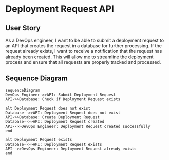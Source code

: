 # Deployment Request API

## User Story
As a DevOps engineer, I want to be able to submit a deployment request to an API that creates the request in a database for further processing. If the request already exists, I want to receive a notification that the request has already been created. This will allow me to streamline the deployment process and ensure that all requests are properly tracked and processed.

## Sequence Diagram
```mermaid
sequenceDiagram
DevOps Engineer->>API: Submit Deployment Request
API->>Database: Check if Deployment Request exists

alt Deployment Request does not exist
Database-->>API: Deployment Request does not exist
API->>Database: Create Deployment Request
Database-->>API: Deployment Request created
API-->>DevOps Engineer: Deployment Request created successfully
end

alt Deployment Request exists
Database-->>API: Deployment Request exists
API-->>DevOps Engineer: Deployment Request already exists
end
